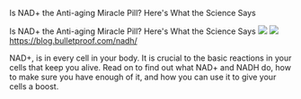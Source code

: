 Is NAD+ the Anti-aging Miracle Pill? Here's What the Science Says

Is NAD+ the Anti-aging Miracle Pill? Here's What the Science Says
![](../_resources/83a47354e965b1c1a2811b4d4bfbeda1.png)
![](../_resources/df65dbbb578e7c69922d2a98001d8a62.png)https://blog.bulletproof.com/nadh/

NAD+, is in every cell in your body. It is crucial to the basic reactions in your cells that keep you alive. Read on to find out what NAD+ and NADH do, how to make sure you have enough of it, and how you can use it to give your cells a boost.